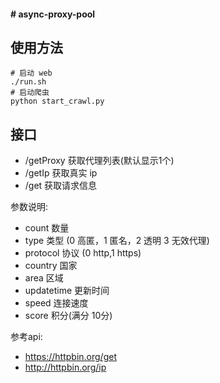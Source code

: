#### # async-proxy-pool

使用方法
---

    # 启动 web
    ./run.sh
    # 启动爬虫
    python start_crawl.py

接口
----
- /getProxy 获取代理列表(默认显示1个)
- /getIp 获取真实 ip
- /get 获取请求信息
    



参数说明:

- count 数量
- type 类型 (0 高匿，1 匿名，2 透明 3 无效代理)
- protocol 协议 (0 http,1 https)
- country 国家 
- area 区域
- updatetime 更新时间
- speed 连接速度
- score 积分(满分 10分)


参考api:

- https://httpbin.org/get    
- http://httpbin.org/ip